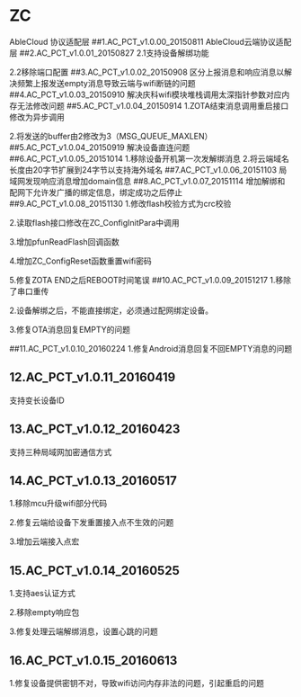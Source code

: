 # ZC
AbleCloud 协议适配层
##1.AC_PCT_v1.0.00_20150811
AbleCloud云端协议适配层
##2.AC_PCT_v1.0.01_20150827
2.1支持设备解绑功能

2.2移除端口配置
##3.AC_PCT_v1.0.02_20150908
区分上报消息和响应消息以解决频繁上报发送empty消息导致云端与wifi断链的问题
##4.AC_PCT_v1.0.03_20150910
解决庆科wifi模块堆栈调用太深指针参数对应内存无法修改问题
##5.AC_PCT_v1.0.04_20150914
1.ZOTA结束消息调用重启接口修改为异步调用

2.将发送的buffer由2修改为3（MSG_QUEUE_MAXLEN）
##5.AC_PCT_v1.0.04_20150919
解决设备直连问题
##6.AC_PCT_v1.0.05_20151014
1.移除设备开机第一次发解绑消息
2.将云端域名长度由20字节扩展到24字节以支持海外域名
##7.AC_PCT_v1.0.06_20151103
 局域网发现响应消息增加domain信息
##8.AC_PCT_v1.0.07_20151114
增加解绑和配网下允许发广播的绑定信息，绑定成功之后停止
##9.AC_PCT_v1.0.08_20151130
1.修改flash校验方式为crc校验

2.读取flash接口修改在ZC_ConfigInitPara中调用

3.增加pfunReadFlash回调函数

4.增加ZC_ConfigReset函数重置wifi密码

5.修复ZOTA END之后REBOOT时间笔误
##10.AC_PCT_v1.0.09_20151217
1.移除了串口重传

2.设备解绑之后，不能直接绑定，必须通过配网绑定设备。

3.修复OTA消息回复EMPTY的问题

##11.AC_PCT_v1.0.10_20160224
1.修复Android消息回复不回EMPTY消息的问题

## 12.AC_PCT_v1.0.11_20160419

支持变长设备ID

## 13.AC_PCT_v1.0.12_20160423

支持三种局域网加密通信方式

## 14.AC_PCT_v1.0.13_20160517

1.移除mcu升级wifi部分代码

2.修复云端给设备下发重置接入点不生效的问题

3.增加云端接入点宏

## 15.AC_PCT_v1.0.14_20160525

1.支持aes认证方式

2.移除empty响应包

3.修复处理云端解绑消息，设置心跳的问题

## 16.AC_PCT_v1.0.15_20160613

1.修复设备提供密钥不对，导致wifi访问内存非法的问题，引起重启的问题





